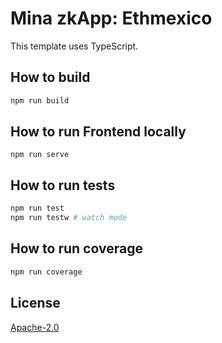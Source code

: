# Mina zkApp: Ethmexico

This template uses TypeScript.

## How to build

```sh
npm run build
```

## How to run Frontend locally
```
npm run serve
```

## How to run tests

```sh
npm run test
npm run testw # watch mode
```

## How to run coverage

```sh
npm run coverage
```

## License

[Apache-2.0](LICENSE)
